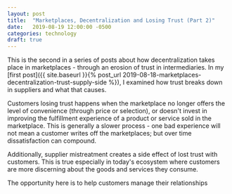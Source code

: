 ```yaml
---
layout: post
title:  "Marketplaces, Decentralization and Losing Trust (Part 2)"
date:   2019-08-19 12:00:00 -0500
categories: technology
draft: true
---
```


This is the second in a series of posts about how decentralization takes place in marketplaces - through an erosion of trust in intermediaries. In my [first post]({{ site.baseurl }}{% post_url 2019-08-18-marketplaces-decentralization-trust-supply-side %}), I examined how trust breaks down in suppliers and what that causes.

Customers losing trust happens when the marketplace no longer offers the level of convenience (through price or selection), or doesn't invest in improving the fulfillment experience of a product or service sold in the marketplace. This is generally a slower process - one bad experience will not mean a customer writes off the marketplaces; but over time dissatisfaction can compound.

Additionally, supplier mistreatment creates a side effect of lost trust with customers. This is true especially in today's ecosystem where customers are more discerning about the goods and services they consume. 

The opportunity here is to help customers manage their relationships 
